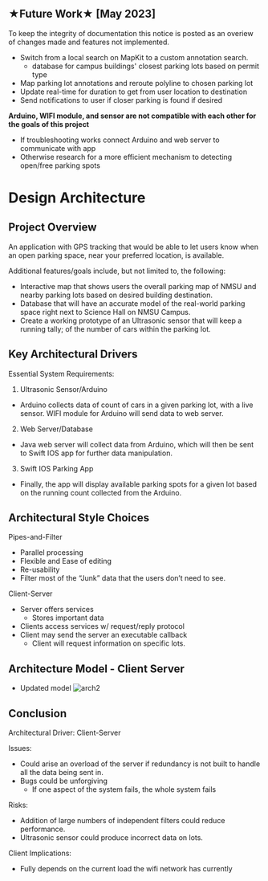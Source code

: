 ## ★Future Work★ [May 2023]
To keep the integrity of documentation this notice is posted as an overiew of changes made and features not implemented.

* Switch from a local search on MapKit to a custom annotation search. 
    * database for campus buildings' closest parking lots based on permit type
* Map parking lot annotations and reroute polyline to chosen parking lot 
* Update real-time for duration to get from user location to destination 
* Send notifications to user if closer parking is found if desired 

**Arduino, WIFI module, and sensor are not compatible with each other for the goals of this project**
* If troubleshooting works connect Arduino and web server to communicate with app 
* Otherwise research for a more efficient mechanism to detecting open/free parking spots

# Design Architecture
## Project Overview
An application with GPS tracking that would be able to let users know when an open parking space, near your preferred location, is available.

Additional features/goals include, but not limited to, the following:
  - Interactive map that shows users the overall parking map of NMSU and nearby parking lots based on desired building destination. 
  - Database that will have an accurate model of the real-world parking space right next to Science Hall on NMSU Campus.
  - Create a working prototype of an Ultrasonic sensor that will keep a running tally; of the number of cars within the parking lot.

## Key Architectural Drivers
Essential System Requirements:
1. Ultrasonic Sensor/Arduino
  - Arduino collects data of count of cars in a given parking lot, with a live sensor. WIFI module for Arduino will send data to web server.

2. Web Server/Database
  - Java web server will collect data from Arduino, which will then be sent to Swift IOS app for further data manipulation.
   
3. Swift IOS Parking App
  - Finally, the app will display available parking spots for a given lot based on the running count collected from the Arduino.

## Architectural Style Choices
Pipes-and-Filter
- Parallel processing
- Flexible and Ease of editing
- Re-usability
- Filter most of the “Junk” data that the users don’t need to see.

Client-Server
- Server offers services
     - Stores important data
- Clients access services w/ request/reply protocol
- Client may send the server an executable callback
     - Client will request information on specific lots.

## Architecture Model - Client Server 
- Updated model
![arch2](https://user-images.githubusercontent.com/107898813/233269676-bf9874a0-2c79-4797-af45-d27e5691ba1b.jpg)

## Conclusion
Architectural Driver: Client-Server

Issues:
- Could arise an overload of the server if redundancy is not built to handle all the data being sent in.
- Bugs could be unforgiving
    - If one aspect of the system fails, the whole system fails

Risks:
- Addition of large numbers of independent filters could reduce performance. 
- Ultrasonic sensor could produce incorrect data on lots.

Client Implications:
- Fully depends on the current load the wifi network has currently
